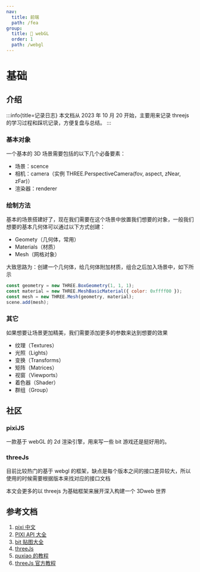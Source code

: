 ```yaml
---
nav:
  title: 前端
  path: /fea
group:
  title: 💊 webGL
  order: 1
  path: /webgl
---
```


# 基础

## 介绍

:::info{title=记录日志}
本文档从 2023 年 10 月 20 开始，主要用来记录 threejs 的学习过程和踩坑记录，方便复盘与总结。
:::

### 基本对象

一个基本的 3D 场景需要包括的以下几个必备要素：

- 场景：scence
- 相机：camera（实例 THREE.PerspectiveCamera(fov, aspect, zNear, zFar)）
- 渲染器：renderer

### 绘制方法

基本的场景搭建好了，现在我们需要在这个场景中放置我们想要的对象，一般我们想要的基本几何体可以通过以下方式创建：

- Geomety（几何体，常用）
- Materials（材质）
- Mesh（网格对象）

大致思路为：创建一个几何体，给几何体附加材质，组合之后加入场景中，如下所示

```js
const geometry = new THREE.BoxGeometry(1, 1, 1);
const material = new THREE.MeshBasicMaterial({ color: 0xffff00 });
const mesh = new THREE.Mesh(geometry, material);
scene.add(mesh);
```

### 其它

如果想要让场景更加精美，我们需要添加更多的参数来达到想要的效果

- 纹理（Textures）
- 光照（Lights）
- 变换（Transforms）
- 矩阵（Matrices）
- 视窗（Viewports）
- 着色器（Shader）
- 群组（Group）

## 社区

### pixiJS

一款基于 webGL 的 2d 渲染引擎，用来写一些 bit 游戏还是挺好用的。

### threeJs

目前比较热门的基于 webgl 的框架，缺点是每个版本之间的接口差异较大，所以使用的时候需要根据版本来找对应的接口文档

本文会更多的以 threejs 为基础框架来展开深入构建一个 3Dweb 世界

## 参考文档

1. [pixi 中文](http://pixijs.huashengweilai.com/guide/start/9.make-sprite-from-texture-atlas.html#%E9%80%9A%E8%BF%87%E7%BA%B9%E7%90%86%E8%B4%B4%E5%9B%BE%E9%9B%86%E5%88%9B%E5%BB%BA%E7%B2%BE%E7%81%B5)
2. [PIXI API 大全](https://pixijs.download/release/docs/index.html)
3. [bit 贴图大全](https://opengameart.org/)
4. [threeJs](https://techbrood.com/threejs/examples/#webgl_shadowmap_pointlight)
5. [puxiao 的教程](https://github.com/puxiao/threejs-tutorial)
6. [threeJs 官方教程](https://threejs.org/manual/#zh/fundamentals)
